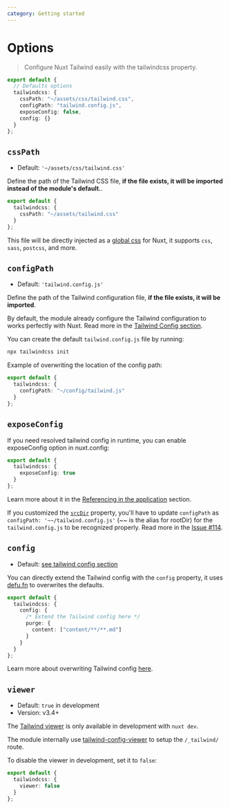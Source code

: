 ```yaml
---
category: Getting started
---
```


# Options

> Configure Nuxt Tailwind easily with the tailwindcss property.

```ts [nuxt.config.js]
export default {
  // Defaults options
  tailwindcss: {
    cssPath: "~/assets/css/tailwind.css",
    configPath: "tailwind.config.js",
    exposeConfig: false,
    config: {}
  }
};
```

## `cssPath`

- Default: `'~/assets/css/tailwind.css'`

Define the path of the Tailwind CSS file, **if the file exists, it will be imported instead of the module's default.**.

```ts [nuxt.config.js]
export default {
  tailwindcss: {
    cssPath: "~/assets/tailwind.css"
  }
};
```

This file will be directly injected as a [global css](https://nuxtjs.org/guides/configuration-glossary/configuration-css) for Nuxt, it supports `css`, `sass`, `postcss`, and more.

## `configPath`

- Default: `'tailwind.config.js'`

Define the path of the Tailwind configuration file, **if the file exists, it will be imported**.

<d-alert type="info">

By default, the module already configure the Tailwind configuration to works perfectly with Nuxt. Read more in the [Tailwind Config section](/tailwind/config).

</d-alert>

You can create the default `tailwind.config.js` file by running:

```bash
npx tailwindcss init
```

Example of overwriting the location of the config path:

```ts [nuxt.config.js]
export default {
  tailwindcss: {
    configPath: "~/config/tailwind.js"
  }
};
```

## `exposeConfig`

If you need resolved tailwind config in runtime, you can enable exposeConfig option in nuxt.config:

```ts [nuxt.config.js]
export default {
  tailwindcss: {
    exposeConfig: true
  }
};
```

Learn more about it in the [Referencing in the application](/tailwind/config#referencing-in-the-application) section.

<alert type="info">

If you customized the [`srcDir`](https://nuxtjs.org/docs/2.x/configuration-glossary/configuration-srcdir/) property, you'll have to update `configPath` as `configPath: '~~/tailwind.config.js'` (~~ is the alias for rootDir) for the `tailwind.config.js` to be recognized properly. Read more in the [Issue #114](https://github.com/nuxt-community/tailwindcss-module/issues/114#issuecomment-698885369).

</alert>

## `config`

- Default: [see tailwind config section](/tailwind/config)

You can directly extend the Tailwind config with the `config` property, it uses [defu.fn](https://github.com/nuxt-contrib/defu#function-merger) to overwrites the defaults.

```ts [nuxt.config.js]
export default {
  tailwindcss: {
    config: {
      /* Extend the Tailwind config here */
      purge: {
        content: ["content/**/**.md"]
      }
    }
  }
};
```

Learn more about overwriting Tailwind config [here](/tailwind/config#overwriting-the-configuration).

## `viewer`

- Default: `true` in development
- Version: <d-badge>v3.4+</d-badge>

<d-alert type="info">

The [Tailwind viewer](/tailwind/viewer) is only available in development with `nuxt dev`.

</d-alert>

The module internally use [tailwind-config-viewer](https://github.com/rogden/tailwind-config-viewer) to setup the `/_tailwind/` route.

To disable the viewer in development, set it to `false`:

```ts [nuxt.config.js]
export default {
  tailwindcss: {
    viewer: false
  }
};
```
